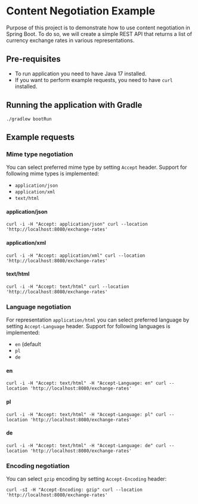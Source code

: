 # Content Negotiation Example

Purpose of this project is to demonstrate how to use content negotiation in Spring Boot.
To do so, we will create a simple REST API that returns a list of currency exchange rates in various representations.

## Pre-requisites
- To run application you need to have Java 17 installed.
- If you want to perform example requests, you need to have `curl` installed.

## Running the application with Gradle

```shell
./gradlew bootRun
```

## Example requests

### Mime type negotiation

You can select preferred mime type by setting `Accept` header. Support for following mime types is implemented:
- `application/json`
- `application/xml`
- `text/html`

#### application/json

```shell
curl -i -H "Accept: application/json" curl --location 'http://localhost:8080/exchange-rates'
```

#### application/xml

```shell
curl -i -H "Accept: application/xml" curl --location 'http://localhost:8080/exchange-rates'
```


#### text/html

```shell
curl -i -H "Accept: text/html" curl --location 'http://localhost:8080/exchange-rates'
```

### Language negotiation
For representation `application/html` you can select preferred language by setting `Accept-Language` header. Support for following languages is implemented:
- `en` (default
- `pl`
- `de`

#### en

```shell
curl -i -H "Accept: text/html" -H "Accept-Language: en" curl --location 'http://localhost:8080/exchange-rates'
```

#### pl

```shell
curl -i -H "Accept: text/html" -H "Accept-Language: pl" curl --location 'http://localhost:8080/exchange-rates'
```

#### de

```shell
curl -i -H "Accept: text/html" -H "Accept-Language: de" curl --location 'http://localhost:8080/exchange-rates'
```

### Encoding negotiation
You can select `gzip` encoding by setting `Accept-Encoding` header:

```shell
curl -sI -H "Accept-Encoding: gzip" curl --location 'http://localhost:8080/exchange-rates'
```
    

